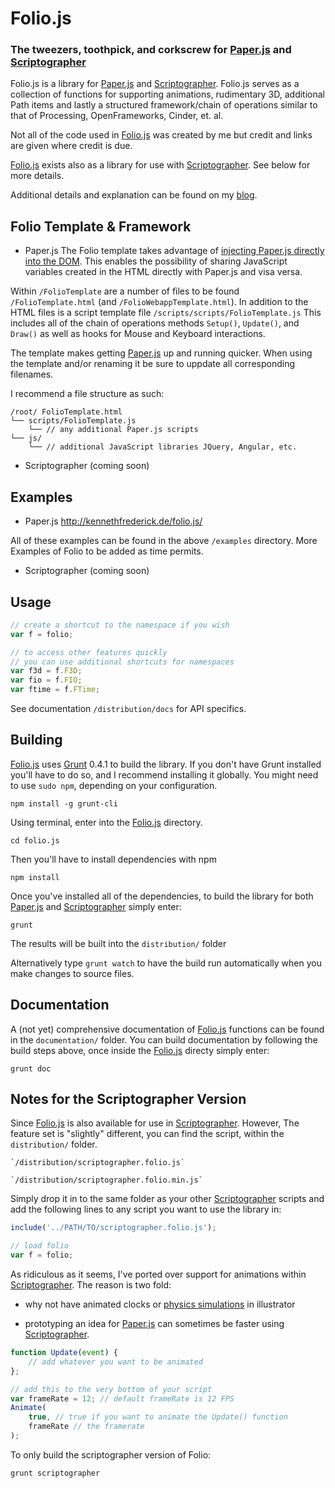 Folio.js
============
### The tweezers, toothpick, and corkscrew for [Paper.js](http://paperjs.org/) and [Scriptographer](http://scriptographer.org/) ###



Folio.js is a library for [Paper.js](http://paperjs.org/) and [Scriptographer](http://scriptographer.org/). Folio.js serves as a collection of functions for supporting animations, rudimentary 3D, additional Path items and lastly a structured framework/chain of operations similar to that of Processing, OpenFrameworks, Cinder, et. al.

Not all of the code used in [Folio.js](http://kennethfrederick.de/foliojs/) was created by me but credit and links are given where credit is due.

[Folio.js](http://kennethfrederick.de/foliojs/) exists also as a library for use with [Scriptographer](http://scriptographer.org/). See below for more details.

Additional details and explanation can be found on my [blog](http://kenfrederick.blogspot.de/2012/12/paperjs-frederickkpaper.html).




Folio Template & Framework
-------------

* Paper.js
The Folio template takes advantage of [injecting Paper.js directly into the DOM](http://Paper.js.org/tutorials/getting-started/using-javascript-directly/). This enables the possibility of sharing JavaScript variables created in the HTML directly with Paper.js and visa versa.

Within `/FolioTemplate` are a number of files to be found `/FolioTemplate.html` (and `/FolioWebappTemplate.html`). In addition to the HTML files is a script template file `/scripts/scripts/FolioTemplate.js` This includes all of the chain of operations methods `Setup()`, `Update()`, and `Draw()` as well as hooks for Mouse and Keyboard interactions.

The template makes getting [Paper.js](http://paperjs.org/) up and running quicker. When using the template and/or renaming it be sure to uppdate all corresponding filenames.

I recommend a file structure as such:

	/root/ FolioTemplate.html
	└── scripts/FolioTemplate.js
		└── // any additional Paper.js scripts
	└── js/
		└── // additional JavaScript libraries JQuery, Angular, etc.


* Scriptographer
(coming soon)



Examples
-------------

* Paper.js
http://kennethfrederick.de/folio.js/

All of these examples can be found in the above `/examples` directory. More Examples of Folio to be added as time permits.


* Scriptographer
(coming soon)



Usage
-------------


```javascript
// create a shortcut to the namespace if you wish
var f = folio;

// to access other features quickly
// you can use additional shortcuts for namespaces
var f3d = f.F3D;
var fio = f.FIO;
var ftime = f.FTime;
```

See documentation `/distribution/docs` for API specifics.





Building
-------------

[Folio.js](http://kennethfrederick.de/foliojs/) uses [Grunt](http://gruntjs.com/) 0.4.1 to build the library. If you don't have Grunt installed you'll have to do so, and I recommend installing it globally. You might need to use `sudo npm`, depending on your configuration.

```shell
npm install -g grunt-cli
```

Using terminal, enter into the [Folio.js](http://kennethfrederick.de/foliojs/) directory.

```shell
cd folio.js
```

Then you'll have to install dependencies with npm

```shell
npm install
```

Once you've installed all of the dependencies, to build the library for both [Paper.js](http://paperjs.org/) and [Scriptographer](http://scriptographer.org/) simply enter:

```shell
grunt
```
The results will be built into the `distribution/` folder

Alternatively type `grunt watch` to have the build run automatically when you make changes to source files.



Documentation
-------------

A (not yet) comprehensive documentation of [Folio.js](http://kennethfrederick.de/foliojs/) functions can be found in the `documentation/` folder. You can build documentation by following the build steps above, once inside the [Folio.js](http://kennethfrederick.de/foliojs/) directy simply enter:

```shell
grunt doc
```



Notes for the Scriptographer Version
-------------

Since [Folio.js](http://kennethfrederick.de/foliojs/) is also available for use in [Scriptographer](http://scriptographer.org/). However, The feature set is "slightly" different, you can find the script, within the `distribution/` folder.

	`/distribution/scriptographer.folio.js`

	`/distribution/scriptographer.folio.min.js`

Simply drop it in to the same folder as your other [Scriptographer](http://scriptographer.org/) scripts and add the following lines to any script you want to use the library in:

```javascript
include('../PATH/TO/scriptographer.folio.js');

// load folio
var f = folio;
```

As ridiculous as it seems, I've ported over support for animations within [Scriptographer](http://scriptographer.org/). The reason is two fold:

- why not have animated clocks or [physics simulations](https://vimeo.com/27951113) in illustrator

- prototyping an idea for [Paper.js](http://paperjs.org/) can sometimes be faster using [Scriptographer](http://scriptographer.org/).

```javascript
function Update(event) {
	// add whatever you want to be animated
};

// add this to the very bottom of your script
var frameRate = 12; // default frameRate is 12 FPS
Animate(
	true, // true if you want to animate the Update() function
	frameRate // the framerate
);
```

To only build the scriptographer version of Folio:

```shell
grunt scriptographer
```


